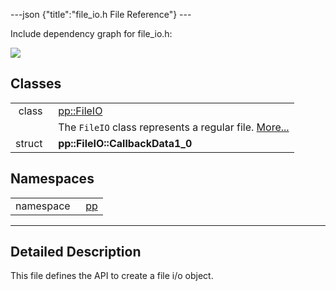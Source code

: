 ---json {"title":"file\_io.h File Reference"} ---

Include dependency graph for file\_io.h:

![](/docs/native-client/pepper_beta/cpp/file__io_8h__incl.png)

Classes
-------

<table><tbody><tr class="odd"><td style="text-align: right;">class  </td><td><a href="/docs/native-client/pepper_beta/cpp/classpp_1_1_file_i_o/" class="el">pp::FileIO</a></td></tr><tr class="even"><td style="text-align: right;"> </td><td>The <code>FileIO</code> class represents a regular file. <a href="/docs/native-client/pepper_beta/cpp/classpp_1_1_file_i_o#details">More...</a><br />
</td></tr><tr class="odd"><td style="text-align: right;">struct  </td><td><strong>pp::FileIO::CallbackData1_0</strong></td></tr></tbody></table>

Namespaces
----------

<table><tbody><tr class="odd"><td style="text-align: right;">namespace  </td><td><a href="/docs/native-client/pepper_beta/cpp/namespacepp/" class="el">pp</a></td></tr></tbody></table>

------------------------------------------------------------------------

<span id="details" class="anchor" style="margin: 0;"></span>

Detailed Description
--------------------

This file defines the API to create a file i/o object.
